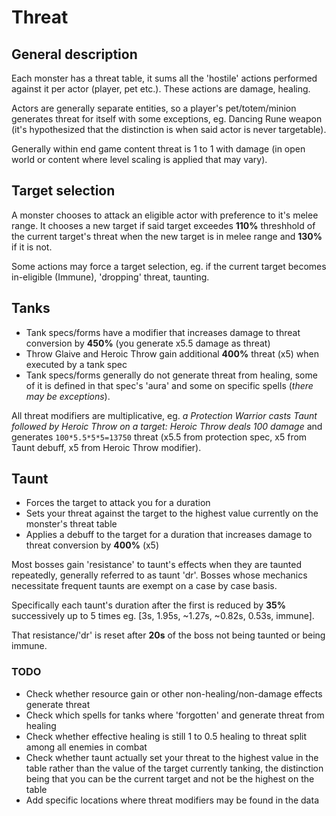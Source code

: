 # Threat

## General description

Each monster has a threat table, it sums all the 'hostile' actions performed against it per actor (player, pet etc.). These actions are damage, healing.

Actors are generally separate entities, so a player's pet/totem/minion generates threat for itself with some exceptions, eg. Dancing Rune weapon (it's hypothesized that the distinction is when said actor is never targetable).

Generally within end game content threat is 1 to 1 with damage (in open world or content where level scaling is applied that may vary).

## Target selection

A monster chooses to attack an eligible actor with preference to it's melee range. It chooses a new target if said target exceedes **110%** threshhold of the current target's threat when the new target is in melee range and **130%** if it is not.

Some actions may force a target selection, eg. if the current target becomes in-eligible (Immune), 'dropping' threat, taunting.

## Tanks

- Tank specs/forms have a modifier that increases damage to threat conversion by **450%** (you generate x5.5 damage as threat)
- Throw Glaive and Heroic Throw gain additional **400%** threat (x5) when executed by a tank spec
- Tank specs/forms generally do not generate threat from healing, some of it is defined in that spec's 'aura' and some on specific spells (*there may be exceptions*).

All threat modifiers are multiplicative, eg. *a Protection Warrior casts Taunt followed by Heroic Throw on a target:
Heroic Throw deals 100 damage* and generates `100*5.5*5*5=13750` threat (x5.5 from protection spec, x5 from Taunt debuff, x5 from Heroic Throw modifier).

## Taunt

- Forces the target to attack you for a duration
- Sets your threat against the target to the highest value currently on the monster's threat table
- Applies a debuff to the target for a duration that increases damage to threat conversion by **400%** (x5)

Most bosses gain 'resistance' to taunt's effects when they are taunted repeatedly, generally referred to as taunt 'dr'. Bosses whose mechanics necessitate frequent taunts are exempt on a case by case basis.

Specifically each taunt's duration after the first is reduced by **35%** successively up to 5 times eg. [3s, 1.95s, ~1.27s, ~0.82s, 0.53s, immune].

That resistance/'dr' is reset after **20s** of the boss not being taunted or being immune.

### TODO

- Check whether resource gain or other non-healing/non-damage effects generate threat
- Check which spells for tanks where 'forgotten' and generate threat from healing
- Check whether effective healing is still 1 to 0.5 healing to threat split among all enemies in combat
- Check whether taunt actually set your threat to the highest value in the table rather than the value of the target currently tanking, the distinction being that you can be the current target and not be the highest on the table
- Add specific locations where threat modifiers may be found in the data